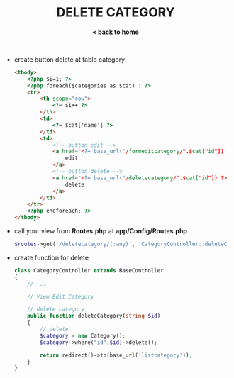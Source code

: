 <p align="center">
    <h1 align="center">DELETE CATEGORY</h1>
    <p align="center">
        <a href="README.md"><strong>« back to home</strong></a>
    </p>
    <br />
</p>

* create button delete at table category
    ```html
    <tbody>
        <?php $i=1; ?>
        <?php foreach($categories as $cat) : ?>
        <tr>
            <th scope="row">
                <?= $i++ ?>
            </th>
            <td>
                <?= $cat['name'] ?>
            </td>
            <td>
                <!-- button edit -->
                <a href="<?= base_url("/formeditcategory/".$cat["id"]) ?>">
                    edit
                </a>
                <!-- button delete -->
                <a href="<?= base_url("/deletecategory/".$cat["id"]) ?>">
                    delete
                </a>
            </td>
        </tr>
        <?php endforeach; ?>
    </tbody>
    ```
* call your view from <b>Routes.php</b> at <b>app/Config/Routes.php</b>

    ```php
    $routes->get('/deletecategory/(:any)', 'CategoryController::deleteCategory/$1');
    ```

* create function for delete

    ```php
    class CategoryController extends BaseController
    {
        // ...

        // View Edit Category

        // delete category
        public function deleteCategory(string $id)
        {
            // delete
            $category = new Category();
            $category->where("id",$id)->delete();

            return redirect()->to(base_url('listcategory'));
        }
    }
    ```